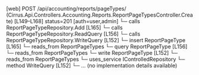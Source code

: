[web] POST /api/accounting/reports/pageTypes/  (Cirrus.Api.Controllers.Accounting.Reports.ReportPageTypesController.Create)  [L149–L168] status=201 [auth=user,admin]
  └─ calls ReportPageTypeRepository.Add [L165]
  └─ calls ReportPageTypeRepository.ReadQuery [L156]
  └─ calls ReportPageTypeRepository.WriteQuery [L152]
  └─ insert ReportPageType [L165]
    └─ reads_from ReportPageTypes
  └─ query ReportPageType [L156]
    └─ reads_from ReportPageTypes
  └─ write ReportPageType [L152]
    └─ reads_from ReportPageTypes
  └─ uses_service IControlledRepository<ReportPageType>
    └─ method WriteQuery [L152]
      └─ ... (no implementation details available)

